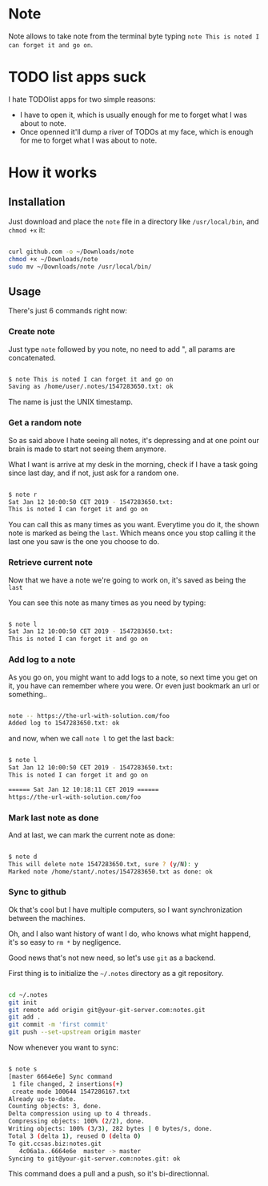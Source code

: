 # Note

Note allows to take note from the terminal byte typing `note This is noted I can forget it and go on`.

# TODO list apps suck

I hate TODOlist apps for two simple reasons:
- I have to open it, which is usually enough for me to forget what I was about to note.
- Once openned it'll dump a river of TODOs at my face, which is enough for me to forget what I was about to note.

# How it works

## Installation

Just download and place the `note` file in a directory like `/usr/local/bin`, and `chmod +x` it:

```sh

curl github.com -o ~/Downloads/note
chmod +x ~/Downloads/note
sudo mv ~/Downloads/note /usr/local/bin/

```

## Usage

There's just 6 commands right now:

### Create note

Just type `note` followed by you note, no need to add ", all params are concatenated.

```sh

$ note This is noted I can forget it and go on
Saving as /home/user/.notes/1547283650.txt: ok

```

The name is just the UNIX timestamp.

### Get a random note

So as said above I hate seeing all notes, it's depressing and at one point our brain is made to start not seeing them anymore.

What I want is arrive at my desk in the morning, check if I have a task going since last day, and if not, just ask for a random one.

```sh

$ note r
Sat Jan 12 10:00:50 CET 2019 - 1547283650.txt:
This is noted I can forget it and go on

```

You can call this as many times as you want. Everytime you do it, the shown note is marked as being the `last`. Which means once you stop calling it the last one you saw is the one you choose to do.

### Retrieve current note

Now that we have a note we're going to work on, it's saved as being the `last`

You can see this note as many times as you need by typing:

```sh

$ note l
Sat Jan 12 10:00:50 CET 2019 - 1547283650.txt:
This is noted I can forget it and go on

```

### Add log to a note

As you go on, you might want to add logs to a note, so next time you get on it, you have can remember where you were. Or even just bookmark an url or something..

```sh

note -- https://the-url-with-solution.com/foo
Added log to 1547283650.txt: ok

```

and now, when we call `note l` to get the last back:

```sh

$ note l
Sat Jan 12 10:00:50 CET 2019 - 1547283650.txt:
This is noted I can forget it and go on

====== Sat Jan 12 10:18:11 CET 2019 ======
https://the-url-with-solution.com/foo

```

### Mark last note as done

And at last, we can mark the current note as done:

```sh

$ note d
This will delete note 1547283650.txt, sure ? (y/N): y
Marked note /home/stant/.notes/1547283650.txt as done: ok

```

### Sync to github

Ok that's cool but I have multiple computers, so I want synchronization between the machines.

Oh, and I also want history of want I do, who knows what might happend, it's so easy to `rm *` by negligence.

Good news that's not new need, so let's use `git` as a backend.

First thing is to initialize the `~/.notes` directory as a git repository.

```sh

cd ~/.notes
git init
git remote add origin git@your-git-server.com:notes.git
git add .
git commit -m 'first commit'
git push --set-upstream origin master

```

Now whenever you want to sync:

```sh

$ note s
[master 6664e6e] Sync command
 1 file changed, 2 insertions(+)
 create mode 100644 1547286167.txt
Already up-to-date.
Counting objects: 3, done.
Delta compression using up to 4 threads.
Compressing objects: 100% (2/2), done.
Writing objects: 100% (3/3), 282 bytes | 0 bytes/s, done.
Total 3 (delta 1), reused 0 (delta 0)
To git.ccsas.biz:notes.git
   4c06a1a..6664e6e  master -> master
Syncing to git@your-git-server.com:notes.git: ok

```

This command does a pull and a push, so it's bi-directionnal.
